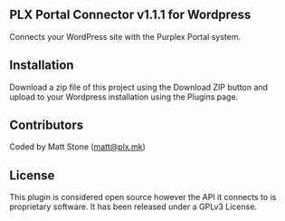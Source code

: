 ## PLX Portal Connector v1.1.1 for Wordpress

Connects your WordPress site with the Purplex Portal system.

## Installation

Download a zip file of this project using the Download ZIP button and upload to your Wordpress installation using the Plugins page.

## Contributors

Coded by Matt Stone (matt@plx.mk)

## License

This plugin is considered open source however the API it connects to is proprietary software. It has been released under a GPLv3 License.
